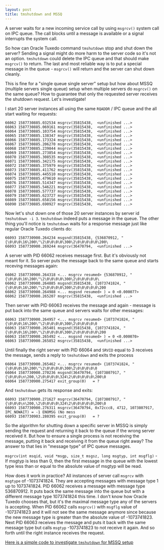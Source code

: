```yaml
---
layout: post
title: tmshutdown and MSSQ
---
```


A server waits for a new incoming service call by using `msgrcv()` system call on IPC queue. The call blocks until a message is available or a signal interrupts the system call.

So how can Oracle Tuxedo command `tmshutdown` stop and shut down the server? Sending a signal might do more harm to the server code so it's not an option. `tmshutdown` could delete the IPC queue and that should make `msgrcv()` to return. The last and most reliable way is to put a special message in the queue - `msgrcv()` will return and the server can shut down cleanly.

This is fine for a "single queue single server" setup but how about MSSQ (multiple servers single queue) setup when multiple servers do `msgrcv()` on the same queue? How to guarantee that only the requested server receives the shutdown request. Let's investigate!

I start 20 server instances all using the same `RQADDR` / IPC queue and the all start waiting for requests:

	66062 1587730885.032534 msgrcv(35815438,  <unfinished ...>
	66063 1587730885.069161 msgrcv(35815438,  <unfinished ...>
	66064 1587730885.103754 msgrcv(35815438,  <unfinished ...>
	66065 1587730885.138347 msgrcv(35815438,  <unfinished ...>
	66066 1587730885.173324 msgrcv(35815438,  <unfinished ...>
	66067 1587730885.206270 msgrcv(35815438,  <unfinished ...>
	66068 1587730885.239844 msgrcv(35815438,  <unfinished ...>
	66069 1587730885.273854 msgrcv(35815438,  <unfinished ...>
	66070 1587730885.308535 msgrcv(35815438,  <unfinished ...>
	66071 1587730885.342175 msgrcv(35815438,  <unfinished ...>
	66072 1587730885.375979 msgrcv(35815438,  <unfinished ...>
	66073 1587730885.411762 msgrcv(35815438,  <unfinished ...>
	66074 1587730885.445510 msgrcv(35815438,  <unfinished ...>
	66075 1587730885.479610 msgrcv(35815438,  <unfinished ...>
	66076 1587730885.514347 msgrcv(35815438,  <unfinished ...>
	66077 1587730885.546221 msgrcv(35815438,  <unfinished ...>
	66078 1587730885.577737 msgrcv(35815438,  <unfinished ...>
	66079 1587730885.623727 msgrcv(35815438,  <unfinished ...>
	66089 1587730885.658156 msgrcv(35815438,  <unfinished ...>
	66090 1587730885.690927 msgrcv(35815438,  <unfinished ...>

Now let's shut down one of those 20 server instances by server id `tmshutdown -i 3`. `tmshutdown` indeed puts a message in the queue. The other thing you'll notice is `tmshutdown` waits for a response message just like regular Oracle Tuxedo clients do:

	66093 1587730900.264234 msgsnd(35815438, {536870912, "{\0\0\0\16\200\"\2\0\0\0\0\300\2\0\0\0\0\0\200\
	66093 1587730900.269244 msgrcv(36470794,  <unfinished ...>

A server with PID 66062 receives message first. But it's obviously not meant for it. So server puts the message back to the same queue and starts receving messages again:

	66062 1587730900.264318 <... msgrcv resumed> {536870912, "{\0\0\0\16\200\"\2\0\0\0\0\300\2\0\0\0\0\0\
	66062 1587730900.264885 msgsnd(35815438, {1073741824, "{\0\0\0\16\200\"\2\0\0\0\0\300\2\0\0\0\0\0\200
	66062 1587730900.264988 <... msgsnd resumed> ) = 0 <0.000077>
	66062 1587730900.265207 msgrcv(35815438,  <unfinished ...>

Then server with PID 66063 receives the message and again - message is put back into the same queue and servers waits for other messages:

	66063 1587730900.264957 <... msgrcv resumed> {1073741824, "{\0\0\0\16\200\"\2\0\0\0\0\300\2\0\0\0\0\0
	66063 1587730900.265401 msgsnd(35815438, {1073741824, "{\0\0\0\16\200\"\2\0\0\0\0\300\2\0\0\0\0\0\200
	66063 1587730900.265492 <... msgsnd resumed> ) = 0 <0.000070>
	66063 1587730900.265852 msgrcv(35815438,  <unfinished ...>

Until finally the right server with PID 66064 and `SRVID` equal to 3 receives the message, sends a reply to `tmshutdown` and exits the process

	66064 1587730900.265462 <... msgrcv resumed> {1073741824, "{\0\0\0\16\200\"\2\0\0\0\0\300\2\0\0\0\0\0
	66064 1587730900.270236 msgsnd(36470794, {1073807917, "{\0\0\0\n\200,\2\0\0\0\0\324\2\0\0\0\0\0\200\0
	66064 1587730900.275417 exit_group(0)   = ?

And `tmshutdown` gets its response and exits:

	66093 1587730900.271627 msgrcv(36470794, {1073807917, "{\0\0\0\n\200,\2\0\0\0\0\324\2\0\0\0\0\0\200\0
	66093 1587730900.276311 msgrcv(36470794, 0x72ccc8, 4712, 1073807917, IPC_NOWAIT) = -1 ENOMSG (No mess
	66093 1587730903.280395 exit_group(0)   = ?
	

So the algorithm for shutting down a specific server in MSSQ is simply sending the request and returning it back to the queue if the wrong server received it. But how to ensure a single process is not receiving the message, putting it back and receiving it from the queue right away? The answer to that lies in "message type" of IPC queue messages.

`msgrcv(int msqid, void *msgp, size_t msgsz, long msgtyp, int msgflg)` - If msgtyp is less than 0, then the first message in the queue with the lowest type less than or  equal to the absolute value of msgtyp will be read.

How does it work in practice? All instances of server call `msgrcv` with `msgtype` of -1073741824. They are accepting messages with message type 1 up to 1073741824. PID 66062 receives a message with message type 536870912. It puts back the same message into the queue but with a different message type 1073741824 this time. I don't know how Oracle Tuxedo chooses that, but it's the maximal message type any of the servers is accepting. When PID 66062 calls `msgrcv()` with `msgflg` value of -1073741823 and it will not see the same message anymore since because the new message type is greater than the absolute value of -1073741823. Next PID 66063 receives the message and puts it back with the same message type but calls `msgtyp` -1073741823 to not receive it again. And so forth until the right instance receives the request.


[Here is a simple code to investigate `tmshutdown` for MSSQ setup](https://github.com/fuxedo/tuxedo-examples/tree/master/tmshutdown)
